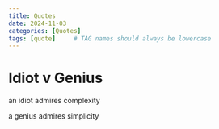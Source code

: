 ```yaml
---
title: Quotes
date: 2024-11-03
categories: [Quotes]
tags: [quote]     # TAG names should always be lowercase
---
```


# Idiot v Genius

an idiot admires complexity

a genius admires simplicity